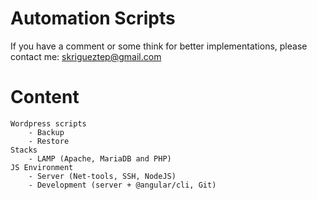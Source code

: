 # Automation Scripts

If you have a comment or some think for better implementations, please contact me: skrigueztep@gmail.com

# Content

    Wordpress scripts
        - Backup
        - Restore
    Stacks
        - LAMP (Apache, MariaDB and PHP)
    JS Environment
        - Server (Net-tools, SSH, NodeJS)
        - Development (server + @angular/cli, Git)
